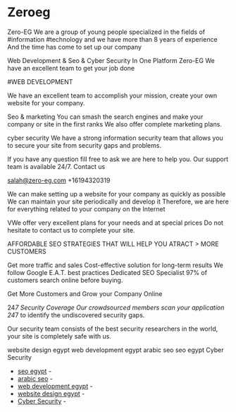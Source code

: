 # Zeroeg
Zero-EG We are a group of young people specialized in the  fields of #information  #technology  and we have more than 8 years of  experience And the time has come to set up our company

Web Development & Seo & Cyber Security In One Platform Zero-EG
We have an excellent team to get your job done 

#WEB DEVELOPMENT

We have an excellent team to accomplish your mission, create your own website for your company.

Seo & marketing
You can smash the search engines and make your company or site in the first ranks We also offer complete marketing plans.

cyber security
We have a strong information security team that allows you to secure your site from security gaps and problems.

If you have any question fill free to ask we are here to help you. Our support team is available 24/7.
Contact us

salah@zero-eg.com
+16194320319

We can make setting up a website for your company as quickly as possible We can maintain your site periodically and develop it Therefore, we are here for everything related to your company on the Internet

VWe offer very excellent plans for your needs and at special prices Do not hesitate to contact us to complete your site.

AFFORDABLE SEO STRATEGIES THAT WILL HELP YOU ATRACT > MORE CUSTOMERS

Get more traffic and sales Cost-effective solution for long-term results We follow Google E.A.T. best practices Dedicated SEO Specialist 97% of customers search online before buying.

Get More Customers and Grow your Company Online

24*7 Security Coverage Our crowdsourced members scan your application 24*7 to identify the undiscovered security gaps.

Our security team consists of the best security researchers in the world, your site is completely safe with us.

website design egypt
web development egypt
arabic seo
seo egypt
Cyber Security
- [seo egypt](https://zero-eg.com/seo.html) -
- [arabic seo](https://zero-eg.com/seo.html) -
- [web development egypt](https://zero-eg.com/web.html) -
- [website design egypt](https://zero-eg.com/web.html) -
- [Cyber Security](https://zero-eg.com/cybersecurity.html) -
